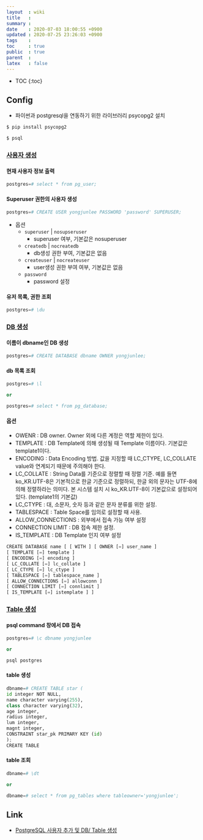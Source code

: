 ```yaml
---
layout  : wiki
title   : 
summary : 
date    : 2020-07-03 18:00:55 +0900
updated : 2020-07-25 23:26:03 +0900
tags    : 
toc     : true
public  : true
parent  : 
latex   : false
---
```

* TOC
{:toc}

## Config

- 파이썬과 postgresql을 연동하기 위한 라이브러리 psycopg2 설치

```python
$ pip install psycopg2
```

```python
$ psql
```

### [사용자 생성](https://www.postgresql.org/docs/9.6/sql-createuser.html)

#### 현재 사용자 정보 출력

```python
postgres=# select * from pg_user;
```

#### Superuser 권한의 사용자 생성

```python
postgres=# CREATE USER yongjunlee PASSWORD 'password' SUPERUSER;
```

- 옵션
    - `superuser` | `nosupseruser`
        - superuser 여부, 기본값은 nosuperuser
    - `createdb` | `nocreatedb`
        - db생성 권한 부여, 기본값은 없음
    - `createuser` | `nocreateuser`
        - user생성 권한 부여 여부, 기본값은 없음
    - `password`
        - password 설정

#### 유저 목록, 권한 조회

```python
postgres=# \du
```

### [DB 생성](https://www.postgresql.org/docs/9.6/static/sql-createdatabase.html)

#### 이름이 dbname인 DB 생성

```python
postgres=# CREATE DATABASE dbname OWNER yongjunlee;
```

#### db 목록 조회

```python
postgres=# \l

or

postgres=# select * from pg_database;
```

#### 옵션

- OWENR : DB owner. Owner 외에 다른 계정은 역할 제한이 있다.
- TEMPLATE : DB Template에 의해 생성될 때 Template 이름이다. 기본값은 template1이다.
- ENCODING : Data Encoding 방법. 값을 지정할 때 LC_CTYPE, LC_COLLATE value와 연계되기 때문에 주의해야 한다.
- LC_COLLATE : String Data를 기준으로 정렬할 때 정렬 기준. 예를 들면 ko_KR.UTF-8은 기본적으로 한글 기준으로 정렬하되, 한글 외의 문자는 UTF-8에 의해 정렬하라는 의미다. 본 시스템 설치 시 ko_KR.UTF-8이 기본값으로 설정되어 있다. (template1의 기본값)
- LC_CTYPE : 대, 소문자, 숫자 등과 같은 문자 분류를 위한 설정.
- TABLESPACE : Table Space를 임의로 설정할 때 사용.
- ALLOW_CONNECTIONS : 외부에서 접속 가능 여부 설정
- CONNECTION LIMIT : DB 접속 제한 설정.
- IS_TEMPLATE : DB Template 인지 여부 설정

```python
CREATE DATABASE name [ [ WITH ] [ OWNER [=] user_name ]
[ TEMPLATE [=] template ]
[ ENCODING [=] encoding ]
[ LC_COLLATE [=] lc_collate ]
[ LC_CTYPE [=] lc_ctype ]
[ TABLESPACE [=] tablespace_name ]
[ ALLOW_CONNECTIONS [=] allowconn ]
[ CONNECTION LIMIT [=] connlimit ]
[ IS_TEMPLATE [=] istemplate ] ]
```

### [Table 생성](https://www.postgresql.org/docs/9.6/sql-createtable.html)

#### psql command 창에서 DB 접속

```python
postgres=# \c dbname yongjunlee

or

psql postgres
```

#### table 생성

```python
dbname=# CREATE TABLE star (
id integer NOT NULL,
name character varying(255),
class character varying(32),
age integer,
radius integer,
lum integer,
magnt integer,
CONSTRAINT star_pk PRIMARY KEY (id)
);
CREATE TABLE
```

#### table 조회

```python
dbname=# \dt

or

dbname=# select * from pg_tables where tableowner='yongjunlee';
```

## Link

- [PostgreSQL 사용자 추가 및 DB/ Table 생성](https://browndwarf.tistory.com/3)


